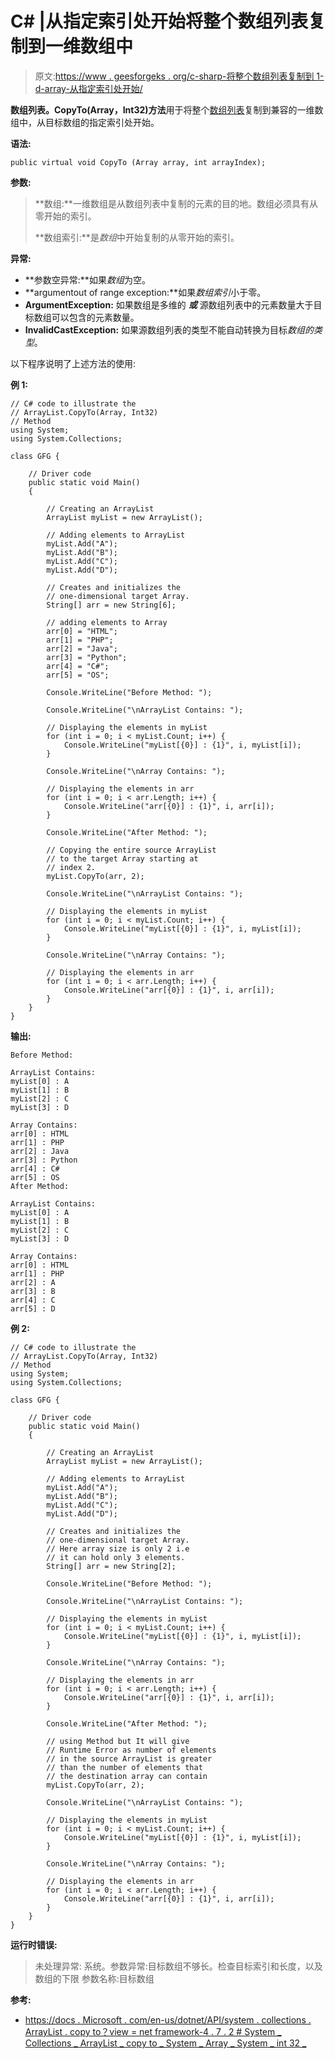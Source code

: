 # C# |从指定索引处开始将整个数组列表复制到一维数组中

> 原文:[https://www . geesforgeks . org/c-sharp-将整个数组列表复制到 1-d-array-从指定索引处开始/](https://www.geeksforgeeks.org/c-sharp-copying-the-entire-arraylist-to-1-d-array-starting-at-the-specified-index/)

**数组列表。CopyTo(Array，Int32)方法**用于将整个[数组列表](https://www.geeksforgeeks.org/c-arraylist-class/)复制到兼容的一维数组中，从目标数组的指定索引处开始。

**语法:**

```
public virtual void CopyTo (Array array, int arrayIndex);
```

**参数:**

> **数组:**一维数组是从数组列表中复制的元素的目的地。数组必须具有从零开始的索引。
> 
> **数组索引:**是*数组*中开始复制的从零开始的索引。

**异常:**

*   **参数空异常:**如果*数组*为空。
*   **argumentout of range exception:**如果*数组索引*小于零。
*   **ArgumentException:** 如果数组是多维的 ***或*** 源数组列表中的元素数量大于目标数组可以包含的元素数量。
*   **InvalidCastException:** 如果源数组列表的类型不能自动转换为目标*数组的类型*。

以下程序说明了上述方法的使用:

**例 1:**

```
// C# code to illustrate the
// ArrayList.CopyTo(Array, Int32)
// Method
using System;
using System.Collections;

class GFG {

    // Driver code
    public static void Main()
    {

        // Creating an ArrayList
        ArrayList myList = new ArrayList();

        // Adding elements to ArrayList
        myList.Add("A");
        myList.Add("B");
        myList.Add("C");
        myList.Add("D");

        // Creates and initializes the
        // one-dimensional target Array.
        String[] arr = new String[6];

        // adding elements to Array
        arr[0] = "HTML";
        arr[1] = "PHP";
        arr[2] = "Java";
        arr[3] = "Python";
        arr[4] = "C#";
        arr[5] = "OS";

        Console.WriteLine("Before Method: ");

        Console.WriteLine("\nArrayList Contains: ");

        // Displaying the elements in myList
        for (int i = 0; i < myList.Count; i++) {
            Console.WriteLine("myList[{0}] : {1}", i, myList[i]);
        }

        Console.WriteLine("\nArray Contains: ");

        // Displaying the elements in arr
        for (int i = 0; i < arr.Length; i++) {
            Console.WriteLine("arr[{0}] : {1}", i, arr[i]);
        }

        Console.WriteLine("After Method: ");

        // Copying the entire source ArrayList
        // to the target Array starting at
        // index 2.
        myList.CopyTo(arr, 2);

        Console.WriteLine("\nArrayList Contains: ");

        // Displaying the elements in myList
        for (int i = 0; i < myList.Count; i++) {
            Console.WriteLine("myList[{0}] : {1}", i, myList[i]);
        }

        Console.WriteLine("\nArray Contains: ");

        // Displaying the elements in arr
        for (int i = 0; i < arr.Length; i++) {
            Console.WriteLine("arr[{0}] : {1}", i, arr[i]);
        }
    }
}
```

**输出:**

```
Before Method: 

ArrayList Contains: 
myList[0] : A
myList[1] : B
myList[2] : C
myList[3] : D

Array Contains: 
arr[0] : HTML
arr[1] : PHP
arr[2] : Java
arr[3] : Python
arr[4] : C#
arr[5] : OS
After Method: 

ArrayList Contains: 
myList[0] : A
myList[1] : B
myList[2] : C
myList[3] : D

Array Contains: 
arr[0] : HTML
arr[1] : PHP
arr[2] : A
arr[3] : B
arr[4] : C
arr[5] : D

```

**例 2:**

```
// C# code to illustrate the
// ArrayList.CopyTo(Array, Int32)
// Method
using System;
using System.Collections;

class GFG {

    // Driver code
    public static void Main()
    {

        // Creating an ArrayList
        ArrayList myList = new ArrayList();

        // Adding elements to ArrayList
        myList.Add("A");
        myList.Add("B");
        myList.Add("C");
        myList.Add("D");

        // Creates and initializes the
        // one-dimensional target Array.
        // Here array size is only 2 i.e
        // it can hold only 3 elements.
        String[] arr = new String[2];

        Console.WriteLine("Before Method: ");

        Console.WriteLine("\nArrayList Contains: ");

        // Displaying the elements in myList
        for (int i = 0; i < myList.Count; i++) {
            Console.WriteLine("myList[{0}] : {1}", i, myList[i]);
        }

        Console.WriteLine("\nArray Contains: ");

        // Displaying the elements in arr
        for (int i = 0; i < arr.Length; i++) {
            Console.WriteLine("arr[{0}] : {1}", i, arr[i]);
        }

        Console.WriteLine("After Method: ");

        // using Method but It will give
        // Runtime Error as number of elements
        // in the source ArrayList is greater
        // than the number of elements that
        // the destination array can contain
        myList.CopyTo(arr, 2);

        Console.WriteLine("\nArrayList Contains: ");

        // Displaying the elements in myList
        for (int i = 0; i < myList.Count; i++) {
            Console.WriteLine("myList[{0}] : {1}", i, myList[i]);
        }

        Console.WriteLine("\nArray Contains: ");

        // Displaying the elements in arr
        for (int i = 0; i < arr.Length; i++) {
            Console.WriteLine("arr[{0}] : {1}", i, arr[i]);
        }
    }
}
```

**运行时错误:**

> 未处理异常:
> 系统。参数异常:目标数组不够长。检查目标索引和长度，以及数组的下限
> 参数名称:目标数组

**参考:**

*   [https://docs . Microsoft . com/en-us/dotnet/API/system . collections . ArrayList . copy to？view = net framework-4 . 7 . 2 # System _ Collections _ ArrayList _ copy to _ System _ Array _ System _ int 32 _](https://docs.microsoft.com/en-us/dotnet/api/system.collections.arraylist.copyto?view=netframework-4.7.2#System_Collections_ArrayList_CopyTo_System_Array_System_Int32_)